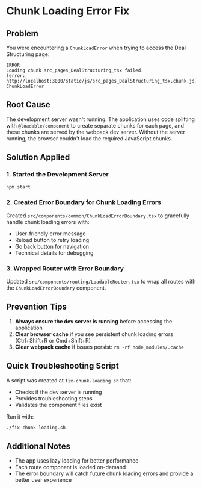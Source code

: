 # Chunk Loading Error Fix

## Problem

You were encountering a `ChunkLoadError` when trying to access the Deal Structuring page:

```
ERROR
Loading chunk src_pages_DealStructuring_tsx failed.
(error: http://localhost:3000/static/js/src_pages_DealStructuring_tsx.chunk.js)
ChunkLoadError
```

## Root Cause

The development server wasn't running. The application uses code splitting with `@loadable/component` to create separate chunks for each page, and these chunks are served by the webpack dev server. Without the server running, the browser couldn't load the required JavaScript chunks.

## Solution Applied

### 1. Started the Development Server

```bash
npm start
```

### 2. Created Error Boundary for Chunk Loading Errors

Created `src/components/common/ChunkLoadErrorBoundary.tsx` to gracefully handle chunk loading errors with:

- User-friendly error message
- Reload button to retry loading
- Go back button for navigation
- Technical details for debugging

### 3. Wrapped Router with Error Boundary

Updated `src/components/routing/LoadableRouter.tsx` to wrap all routes with the `ChunkLoadErrorBoundary` component.

## Prevention Tips

1. **Always ensure the dev server is running** before accessing the application
2. **Clear browser cache** if you see persistent chunk loading errors (Ctrl+Shift+R or Cmd+Shift+R)
3. **Clear webpack cache** if issues persist: `rm -rf node_modules/.cache`

## Quick Troubleshooting Script

A script was created at `fix-chunk-loading.sh` that:

- Checks if the dev server is running
- Provides troubleshooting steps
- Validates the component files exist

Run it with:

```bash
./fix-chunk-loading.sh
```

## Additional Notes

- The app uses lazy loading for better performance
- Each route component is loaded on-demand
- The error boundary will catch future chunk loading errors and provide a better user experience
